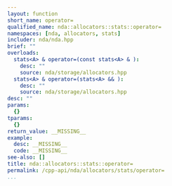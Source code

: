 ```yaml
---
layout: function
short_name: operator=
qualified_name: nda::allocators::stats::operator=
namespaces: [nda, allocators, stats]
includer: nda/nda.hpp
brief: ""
overloads:
  stats<A> & operator=(const stats<A> & ):
    desc: ""
    source: nda/storage/allocators.hpp
  stats<A> & operator=(stats<A> && ):
    desc: ""
    source: nda/storage/allocators.hpp
desc: ""
params:
  {}
tparams:
  {}
return_value: __MISSING__
example:
  desc: __MISSING__
  code: __MISSING__
see-also: []
title: nda::allocators::stats::operator=
permalink: /cpp-api/nda/allocators/stats/operator=
...
```


